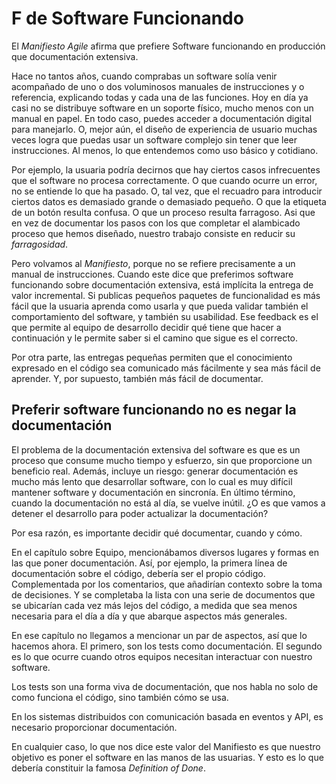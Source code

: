 # F de Software Funcionando

El _Manifiesto Agile_ afirma que prefiere Software funcionando en producción que documentación extensiva. 

Hace no tantos años, cuando comprabas un software solía venir acompañado de uno o dos voluminosos manuales de instrucciones y o referencia, explicando todas y cada una de las funciones. Hoy en día ya casi no se distribuye software en un soporte físico, mucho menos con un manual en papel. En todo caso, puedes acceder a documentación digital para manejarlo. O, mejor aún, el diseño de experiencia de usuario muchas veces logra que puedas usar un software complejo sin tener que leer instrucciones. Al menos, lo que entendemos como uso básico y cotidiano.

Por ejemplo, la usuaria podría decirnos que hay ciertos casos infrecuentes que el software no procesa correctamente. O que cuando ocurre un error, no se entiende lo que ha pasado. O, tal vez, que el recuadro para introducir ciertos datos es demasiado grande o demasiado pequeño. O que la etiqueta de un botón resulta confusa. O que un proceso resulta farragoso. Asi que en vez de documentar los pasos con los que completar el alambicado proceso que hemos diseñado, nuestro trabajo consiste en reducir su _farragosidad_.

Pero volvamos al _Manifiesto_, porque no se refiere precisamente a un manual de instrucciones. Cuando este dice que preferimos software funcionando sobre documentación extensiva, está implícita la entrega de valor incremental. Si publicas pequeños paquetes de funcionalidad es más fácil que la usuaria aprenda como usarla y que pueda validar también el comportamiento del software, y también su usabilidad. Ese feedback es el que permite al equipo de desarrollo decidir qué tiene que hacer a continuación y le permite saber si el camino que sigue es el correcto.

Por otra parte, las entregas pequeñas permiten que el conocimiento expresado en el código sea comunicado más fácilmente y sea más fácil de aprender. Y, por supuesto, también más fácil de documentar.

## Preferir software funcionando no es negar la documentación

El problema de la documentación extensiva del software es que es un proceso que consume mucho tiempo y esfuerzo, sin que proporcione un beneficio real. Además, incluye un riesgo: generar documentación es mucho más lento que desarrollar software, con lo cual es muy difícil mantener software y documentación en sincronía. En último término, cuando la documentación no está al día, se vuelve inútil. ¿O es que vamos a detener el desarrollo para poder actualizar la documentación?

Por esa razón, es importante decidir qué documentar, cuando y cómo.

En el capítulo sobre Equipo, mencionábamos diversos lugares y formas en las que poner documentación. Así, por ejemplo, la primera línea de documentación sobre el código, debería ser el propio código. Complementada por los comentarios, que añadirían contexto sobre la toma de decisiones. Y se completaba la lista con una serie de documentos que se ubicarían cada vez más lejos del código, a medida que sea menos necesaria para el día a día y que abarque aspectos más generales.

En ese capítulo no llegamos a mencionar un par de aspectos, así que lo hacemos ahora. El primero, son los tests como documentación. El segundo es lo que ocurre cuando otros equipos necesitan interactuar con nuestro software.

Los tests son una forma viva de documentación, que nos habla no solo de como funciona el código, sino también cómo se usa.

En los sistemas distribuidos con comunicación basada en eventos y API, es necesario proporcionar documentación.

En cualquier caso, lo que nos dice este valor del Manifiesto es que nuestro objetivo es poner el software en las manos de las usuarias. Y esto es lo que debería constituir la famosa _Definition of Done_. 


